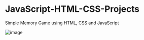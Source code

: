 # JavaScript-HTML-CSS-Projects

Simple Memory Game using HTML, CSS and JavaScript

![image](https://user-images.githubusercontent.com/79322470/157697225-a49037e5-110c-4a22-ba12-785b0cd1f0f2.png)
